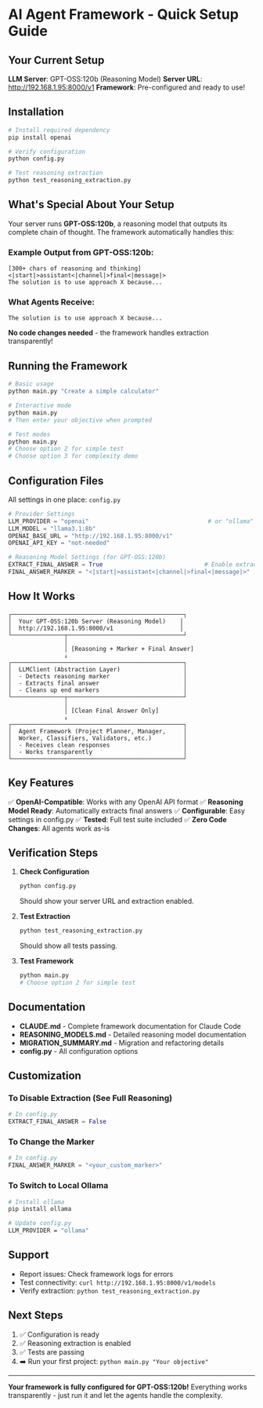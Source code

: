 # AI Agent Framework - Quick Setup Guide

## Your Current Setup

**LLM Server**: GPT-OSS:120b (Reasoning Model)
**Server URL**: http://192.168.1.95:8000/v1
**Framework**: Pre-configured and ready to use!

## Installation

```bash
# Install required dependency
pip install openai

# Verify configuration
python config.py

# Test reasoning extraction
python test_reasoning_extraction.py
```

## What's Special About Your Setup

Your server runs **GPT-OSS:120b**, a reasoning model that outputs its complete chain of thought. The framework automatically handles this:

### Example Output from GPT-OSS:120b:
```
[300+ chars of reasoning and thinking]
<|start|>assistant<|channel|>final<|message|>
The solution is to use approach X because...
```

### What Agents Receive:
```
The solution is to use approach X because...
```

**No code changes needed** - the framework handles extraction transparently!

## Running the Framework

```bash
# Basic usage
python main.py "Create a simple calculator"

# Interactive mode
python main.py
# Then enter your objective when prompted

# Test modes
python main.py
# Choose option 2 for simple test
# Choose option 3 for complexity demo
```

## Configuration Files

All settings in one place: `config.py`

```python
# Provider Settings
LLM_PROVIDER = "openai"                                  # or "ollama"
LLM_MODEL = "llama3.1:8b"
OPENAI_BASE_URL = "http://192.168.1.95:8000/v1"
OPENAI_API_KEY = "not-needed"

# Reasoning Model Settings (for GPT-OSS:120b)
EXTRACT_FINAL_ANSWER = True                             # Enable extraction
FINAL_ANSWER_MARKER = "<|start|>assistant<|channel|>final<|message|>"
```

## How It Works

```
┌─────────────────────────────────────────────────┐
│  Your GPT-OSS:120b Server (Reasoning Model)    │
│  http://192.168.1.95:8000/v1                   │
└───────────────┬─────────────────────────────────┘
                │
                │ [Reasoning + Marker + Final Answer]
                ↓
┌─────────────────────────────────────────────────┐
│  LLMClient (Abstraction Layer)                  │
│  - Detects reasoning marker                     │
│  - Extracts final answer                        │
│  - Cleans up end markers                        │
└───────────────┬─────────────────────────────────┘
                │
                │ [Clean Final Answer Only]
                ↓
┌─────────────────────────────────────────────────┐
│  Agent Framework (Project Planner, Manager,     │
│  Worker, Classifiers, Validators, etc.)         │
│  - Receives clean responses                     │
│  - Works transparently                          │
└─────────────────────────────────────────────────┘
```

## Key Features

✅ **OpenAI-Compatible**: Works with any OpenAI API format
✅ **Reasoning Model Ready**: Automatically extracts final answers
✅ **Configurable**: Easy settings in config.py
✅ **Tested**: Full test suite included
✅ **Zero Code Changes**: All agents work as-is

## Verification Steps

1. **Check Configuration**
   ```bash
   python config.py
   ```
   Should show your server URL and extraction enabled.

2. **Test Extraction**
   ```bash
   python test_reasoning_extraction.py
   ```
   Should show all tests passing.

3. **Test Framework**
   ```bash
   python main.py
   # Choose option 2 for simple test
   ```

## Documentation

- **CLAUDE.md** - Complete framework documentation for Claude Code
- **REASONING_MODELS.md** - Detailed reasoning model documentation
- **MIGRATION_SUMMARY.md** - Migration and refactoring details
- **config.py** - All configuration options

## Customization

### To Disable Extraction (See Full Reasoning)
```python
# In config.py
EXTRACT_FINAL_ANSWER = False
```

### To Change the Marker
```python
# In config.py
FINAL_ANSWER_MARKER = "<your_custom_marker>"
```

### To Switch to Local Ollama
```bash
# Install ollama
pip install ollama

# Update config.py
LLM_PROVIDER = "ollama"
```

## Support

- Report issues: Check framework logs for errors
- Test connectivity: `curl http://192.168.1.95:8000/v1/models`
- Verify extraction: `python test_reasoning_extraction.py`

## Next Steps

1. ✅ Configuration is ready
2. ✅ Reasoning extraction is enabled
3. ✅ Tests are passing
4. ➡️ Run your first project: `python main.py "Your objective"`

---

**Your framework is fully configured for GPT-OSS:120b!**
Everything works transparently - just run it and let the agents handle the complexity.
